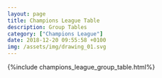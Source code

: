 ```yaml
---
layout: page
title: Champions League Table
description: Group Tables
category: ["Champions League"]
date: 2018-12-20 09:55:58 +0100
img: /assets/img/drawing_01.svg
---
```





{%include champions_league_group_table.html%}
